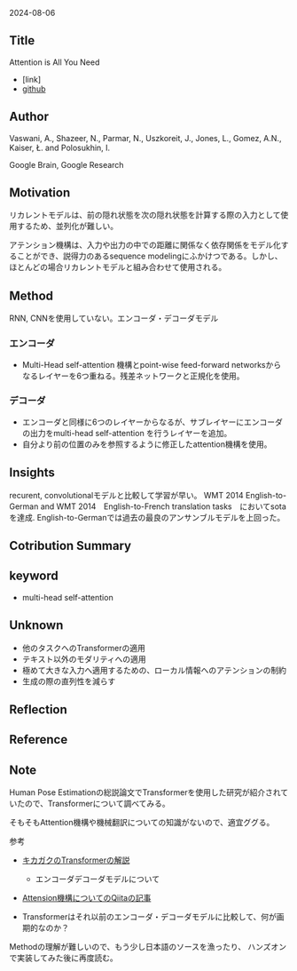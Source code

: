 2024-08-06

## Title
Attention is All You Need

- [link]
- [github](https://github.com/tensorflow/tensor2tensor)

## Author
Vaswani, A., Shazeer, N., Parmar, N., Uszkoreit, J., Jones, L., Gomez, A.N., Kaiser, Ł. and Polosukhin, I.

Google Brain, Google Research

## Motivation
リカレントモデルは、前の隠れ状態を次の隠れ状態を計算する際の入力として使用するため、並列化が難しい。

アテンション機構は、入力や出力の中での距離に関係なく依存関係をモデル化することができ、説得力のあるsequence modelingにふかけつである。しかし、ほとんどの場合リカレントモデルと組み合わせて使用される。

<!-- 入出力のグローバルな依存関係を引き出すのに -->

## Method
RNN, CNNを使用していない。エンコーダ・デコーダモデル

### エンコーダ
- Multi-Head self-attention 機構とpoint-wise feed-forward networksからなるレイヤーを6つ重ねる。残差ネットワークと正規化を使用。

### デコーダ
- エンコーダと同様に6つのレイヤーからなるが、サブレイヤーにエンコーダの出力をmulti-head self-attention を行うレイヤーを追加。
- 自分より前の位置のみを参照するように修正したattention機構を使用。

## Insights
recurent, convolutionalモデルと比較して学習が早い。
WMT 2014 English-to-German and WMT 2014　English-to-French translation tasks　においてsotaを達成. English-to-Germanでは過去の最良のアンサンブルモデルを上回った。

## Cotribution Summary


## keyword
- multi-head self-attention

## Unknown
- 他のタスクへのTransformerの適用
- テキスト以外のモダリティへの適用
- 極めて大きな入力へ適用するための、ローカル情報へのアテンションの制約
- 生成の際の直列性を減らす

## Reflection


## Reference


## Note

Human Pose Estimationの総説論文でTransformerを使用した研究が紹介されていたので、Transformerについて調べてみる。

そもそもAttention機構や機械翻訳についての知識がないので、適宜ググる。

参考
- [キカガクのTransformerの解説](https://www.kikagaku.co.jp/kikagaku-blog/deep-learning-transformer/)
  - エンコーダデコーダモデルについて
- [Attension機構についてのQiitaの記事](https://qiita.com/ps010/items/0bb2931b666fa602d0fc)

- Transformerはそれ以前のエンコーダ・デコーダモデルに比較して、何が画期的なのか？

Methodの理解が難しいので、もう少し日本語のソースを漁ったり、
ハンズオンで実装してみた後に再度読む。


